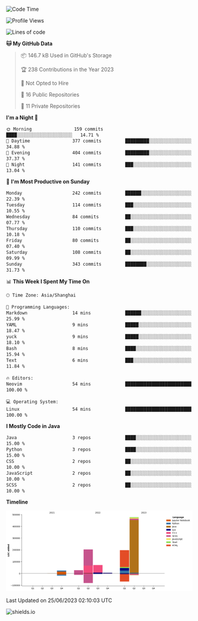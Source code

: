<!--START_SECTION:waka-->
![Code Time](http://img.shields.io/badge/Code%20Time-299%20hrs%2034%20mins-blue)

![Profile Views](http://img.shields.io/badge/Profile%20Views-0-blue)

![Lines of code](https://img.shields.io/badge/From%20Hello%20World%20I%27ve%20Written-1.0%20million%20lines%20of%20code-blue)

**🐱 My GitHub Data** 

> 📦 146.7 kB Used in GitHub's Storage 
 > 
> 🏆 238 Contributions in the Year 2023
 > 
> 🚫 Not Opted to Hire
 > 
> 📜 16 Public Repositories 
 > 
> 🔑 11 Private Repositories 
 > 
**I'm a Night 🦉** 

```text
🌞 Morning                159 commits         ████░░░░░░░░░░░░░░░░░░░░░   14.71 % 
🌆 Daytime                377 commits         █████████░░░░░░░░░░░░░░░░   34.88 % 
🌃 Evening                404 commits         █████████░░░░░░░░░░░░░░░░   37.37 % 
🌙 Night                  141 commits         ███░░░░░░░░░░░░░░░░░░░░░░   13.04 % 
```
📅 **I'm Most Productive on Sunday** 

```text
Monday                   242 commits         ██████░░░░░░░░░░░░░░░░░░░   22.39 % 
Tuesday                  114 commits         ███░░░░░░░░░░░░░░░░░░░░░░   10.55 % 
Wednesday                84 commits          ██░░░░░░░░░░░░░░░░░░░░░░░   07.77 % 
Thursday                 110 commits         ███░░░░░░░░░░░░░░░░░░░░░░   10.18 % 
Friday                   80 commits          ██░░░░░░░░░░░░░░░░░░░░░░░   07.40 % 
Saturday                 108 commits         ██░░░░░░░░░░░░░░░░░░░░░░░   09.99 % 
Sunday                   343 commits         ████████░░░░░░░░░░░░░░░░░   31.73 % 
```


📊 **This Week I Spent My Time On** 

```text
🕑︎ Time Zone: Asia/Shanghai

💬 Programming Languages: 
Markdown                 14 mins             ██████░░░░░░░░░░░░░░░░░░░   25.99 % 
YAML                     9 mins              █████░░░░░░░░░░░░░░░░░░░░   18.47 % 
yuck                     9 mins              █████░░░░░░░░░░░░░░░░░░░░   18.10 % 
Bash                     8 mins              ████░░░░░░░░░░░░░░░░░░░░░   15.94 % 
Text                     6 mins              ███░░░░░░░░░░░░░░░░░░░░░░   11.84 % 

🔥 Editors: 
Neovim                   54 mins             █████████████████████████   100.00 % 

💻 Operating System: 
Linux                    54 mins             █████████████████████████   100.00 % 
```

**I Mostly Code in Java** 

```text
Java                     3 repos             ████░░░░░░░░░░░░░░░░░░░░░   15.00 % 
Python                   3 repos             ████░░░░░░░░░░░░░░░░░░░░░   15.00 % 
CSS                      2 repos             ██░░░░░░░░░░░░░░░░░░░░░░░   10.00 % 
JavaScript               2 repos             ██░░░░░░░░░░░░░░░░░░░░░░░   10.00 % 
SCSS                     2 repos             ██░░░░░░░░░░░░░░░░░░░░░░░   10.00 % 
```



**Timeline**

![Lines of Code chart](https://raw.githubusercontent.com/kopp4/kopp4/main/assets/bar_graph.png)


 Last Updated on 25/06/2023 02:10:03 UTC
<!--END_SECTION:waka-->
![shields.io](https://img.shields.io/github/commit-activity/w/kopp4/kopp4?color=g&label=abusing%20bot&style=flat-square)
